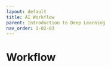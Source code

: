 ```yaml
---
layout: default
title: AI Workflow
parent: Introduction to Deep Learning
nav_order: 1-02-03
---
```


# Workflow

